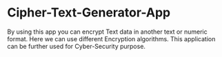 # Cipher-Text-Generator-App

By using this app you can encrypt Text data in another text or numeric format.
Here we can use different Encryption algorithms.
This application can be further used for Cyber-Security purpose.